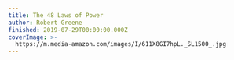 ```yaml
---
title: The 48 Laws of Power
author: Robert Greene
finished: 2019-07-29T00:00:00.000Z
coverImage: >-
  https://m.media-amazon.com/images/I/611X8GI7hpL._SL1500_.jpg
---
```

